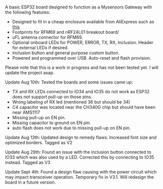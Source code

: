 A basic ESP32 board designed to function as a Mysensors Gateway with the following features:

- Designed to fit in a cheap enclosure available from AliExpress such as [this](https://www.aliexpress.com/item/100x60x25mm-ABS-DIY-Plastic-Electronic-Project-Box-Enclosure-Instrument/32816989679.html?spm=2114.search0104.3.14.1dba6875AXjoca&ws_ab_test=searchweb0_0,searchweb201602_3_10152_10151_10065_10344_10068_10342_10325_10546_10343_10340_10548_10341_10696_10084_10083_10618_10304_10307_10820_10843_10059_100031_524_10103_10624_10623_10622_10621_10620,searchweb201603_6,ppcSwitch_5&algo_expid=a927ddcc-0543-4e6f-9c48-a30857222de3-2&algo_pvid=a927ddcc-0543-4e6f-9c48-a30857222de3&priceBeautifyAB=0)
- Footprints for RFM69 and nRF24L01 breakout board/
- uFL antenna connector for RFM69.
- Optional onboard LEDs for POWER, ERROR, TX, RX, Inclusion. Header for external LEDs if desired.
- Inclusion button and general purpose custom button.
- Powered and programmed over USB. Auto-reset and flash provision.

Please note that this is a work in progress and has not been tested yet. I will update the project asap.

Update Aug 10th: Tested the boards and some issues came up:
- TX and RX LEDs connected to IO34 and IO35 do not work as ESP32 does not support pull-up on those pins.
- Wrong labeling of RX led (mentioned 36 but should be 34)
- C4 capacitor was located near the CH340G chip but should have been near AMS1117
- Missing pull-up on EN pin.
- Missing capacitor to ground on EN pin.
- auto flash does not work due to missing pull-up on EN pin.

Update Aug 13th: Updated design to remedy flaws. Increased font size and optimized borders. Tagged as V2

Update Aug 29th: Found an issue with the inclusion button connected to IO33 which was also used by a LED. Corrected this by connecting to IO35 instead. Tagged as V3

Update Sept 4th: Found a design flaw causing with the power circuit which may impact transceiver operation. Temporary fix in V3.1. Will redesign the board in a future version.

